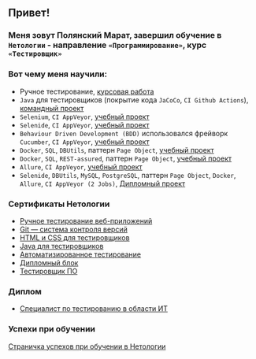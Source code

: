## Привет!
### Меня зовут Полянский Марат, завершил обучение в `Нетологии` - направление `«Программирование»`, курс `«Тестировщик»` 
### Вот чему меня научили:
- Ручное тестирование, [курсовая работа](https://github.com/MaratGP1967/Manual-testing)
- `Java` для тестировщиков (покрытие кода `JaCoCo`, `CI Github Actions`), [командный проект](https://github.com/MaratGP1967/javaqa-team-diplom)
- `Selenium`, `CI AppVeyor`, [учебный проект](https://github.com/MaratGP1967/CardOrder)
- `Selenide`, `CI AppVeyor`, [учебный проект](https://github.com/MaratGP1967/DeliveryCards)
- `Behaviour Driven Development (BDD)` использовался фрейворк `Cucumber`, `CI AppVeyor`, [учебный проект](https://github.com/MaratGP1967/BDD)
- `Docker`, `SQL`, `DBUtils`, паттерн `Page Object`, [учебный проект](https://github.com/MaratGP1967/DeadlineSoon)
- `Docker`, `SQL`, `REST-assured`, паттерн `Page Object`, [учебный проект](https://github.com/MaratGP1967/DeadlineSoonREST)
- `Allure`, `CI AppVeyor`, [учебный проект](https://github.com/MaratGP1967/DeliveryCardsPatternsAllur)
- `Selenide`, `DBUtils`, `MySQL`, `PostgreSQL`, паттерн `Page Object`, `Docker`, `Allure`, `CI AppVeyor (2 Jobs)`, [Дипломный проект](https://github.com/MaratGP1967/Diploma_PMG)


### Сертификаты Нетологии
- [Ручное тестирование веб-приложений](https://github.com/MaratGP1967/Certificates/blob/main/1_%D0%A0%D1%83%D1%87%D0%BD%D0%BE%D0%B5.pdf)
- [Git — система контроля версий](https://github.com/MaratGP1967/Certificates/blob/main/2_Git.pdf)
- [HTML и CSS для тестировщиков](https://github.com/MaratGP1967/Certificates/blob/main/3_HTML_%D0%B8_CSS.pdf)
- [Java для тестировщиков](https://github.com/MaratGP1967/Certificates/blob/main/4_Java.pdf)
- [Автоматизированное тестирование](https://github.com/MaratGP1967/Certificates/blob/main/5_%D0%90%D0%B2%D1%82%D0%BE.pdf)
- [Дипломный блок](https://github.com/MaratGP1967/Certificates/blob/main/6_Diplom.png)
- [Тестировщик ПО](https://github.com/MaratGP1967/Certificates/blob/main/7_Test.pdf)

### Диплом
- [Специалист по тестированию в области ИТ](https://github.com/MaratGP1967/Certificates/blob/main/%D0%94%D0%B8%D0%BF%D0%BB%D0%BE%D0%BC%20%D0%A2%D0%B5%D1%81%D1%82%D0%B5%D1%80.pdf)

### Успехи при обучении
[Страничка успехов при обучении в Нетологии](https://netolo.gy/uYr)



<!--
**MaratGP1967/MaratGP1967** is a ✨ _special_ ✨ repository because its `README.md` (this file) appears on your GitHub profile.

Here are some ideas to get you started:

- 🔭 I’m currently working on ...
- 🌱 I’m currently learning ...
- 👯 I’m looking to collaborate on ...
- 🤔 I’m looking for help with ...
- 💬 Ask me about ...
- 📫 How to reach me: ...
- 😄 Pronouns: ...
- ⚡ Fun fact: ...
-->
